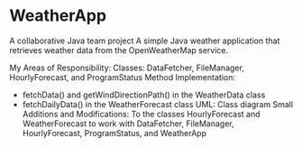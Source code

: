 # WeatherApp
A collaborative Java team project
A simple Java weather application that retrieves weather data from the OpenWeatherMap service.

My Areas of Responsibility:
Classes: DataFetcher, FileManager, HourlyForecast, and ProgramStatus
Method Implementation:
- fetchData() and getWindDirectionPath() in the WeatherData class
- fetchDailyData() in the WeatherForecast class
UML: Class diagram
Small Additions and Modifications: To the classes HourlyForecast and WeatherForecast to work with DataFetcher, FileManager, HourlyForecast, ProgramStatus, and WeatherApp
